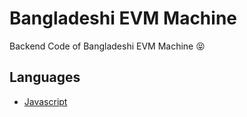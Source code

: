 # Bangladeshi EVM Machine 

Backend Code of Bangladeshi EVM Machine :stuck_out_tongue_closed_eyes:

## Languages

* [Javascript](./backend.js)

